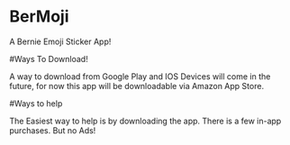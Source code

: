 # BerMoji
A Bernie Emoji Sticker App!


#Ways To Download!

A way to download from Google Play and IOS Devices will come in the future, for now this app will be downloadable via Amazon App Store. 


#Ways to help

The Easiest way to help is by downloading the app. There is a few in-app purchases. But no Ads!

